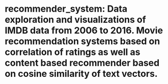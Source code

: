 # recommender_system: Data exploration and visualizations of IMDB data from 2006 to 2016. Movie recommendation systems based on correlation of ratings as well as content based recommender based on cosine similarity of text vectors.
